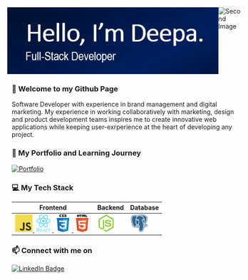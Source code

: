 <!-- ![](./heading.JPG) -->
<div style="display: flex; justify-content: center; align-items: center; margin-bottom: 20px;">
  <img src="./heading.JPG" style="width: 500px; height: 150px; object-fit: cover;">
  <img src="https://media.giphy.com/media/L1R1tvI9svkIWwpVYr/giphy.gif" alt="Second Image" style="width: 300px; height: 150px; object-fit: cover;">
</div>

### 👩 Welcome to my Github Page

<!-- --- -->
Software Developer with experience in brand management and digital marketing. My experience in working collaboratively with marketing, design and product development teams inspires me to create innovative web applications while keeping user-exrperience at the heart of developing any project. 

### 🌱 My Portfolio and Learning Journey  

[![Portfolio](https://img.shields.io/badge/-Portfolio%20Website-yellow)](https://deepsdali.github.io/Deepa-Portfolio/)

<!-- --- -->

### 💻 My Tech Stack

| Frontend                                                                                                                                                                                                                                                                                                                                                                                                                                                                                                                                                                                                                                                                                                                                                                                                                                                                                                                                                                                 | Backend                                                                                                                                                                                                              | Database                                                                                                                                                                                                                    |
| ---------------------------------------------------------------------------------------------------------------------------------------------------------------------------------------------------------------------------------------------------------------------------------------------------------------------------------------------------------------------------------------------------------------------------------------------------------------------------------------------------------------------------------------------------------------------------------------------------------------------------------------------------------------------------------------------------------------------------------------------------------------------------------------------------------------------------------------------------------------------------------------------------------------------------------------------------------------------------------------- | -------------------------------------------------------------------------------------------------------------------------------------------------------------------------------------------------------------------- | --------------------------------------------------------------------------------------------------------------------------------------------------------------------------------------------------------------------------- |
| <a href="https://developer.mozilla.org/en-US/docs/Web/JavaScript" target="_blank" rel="noreferrer"><img src="https://raw.githubusercontent.com/devicons/devicon/master/icons/javascript/javascript-original.svg" alt="javascript" width="40" height="40"/> <a href="https://reactjs.org/" target="_blank" rel="noreferrer"> <img src="https://raw.githubusercontent.com/devicons/devicon/master/icons/react/react-original-wordmark.svg" alt="react" width="40" height="40"/> </a> <a href="https://developer.mozilla.org/en-US/docs/Web/CSS" target="_blank" rel="noreferrer"> <img src="https://raw.githubusercontent.com/devicons/devicon/master/icons/css3/css3-original-wordmark.svg" alt="css3" width="40" height="40"/> </a> <a href="https://developer.mozilla.org/en-US/docs/Web/HTML" target="_blank" rel="noreferrer"> <img src="https://raw.githubusercontent.com/devicons/devicon/master/icons/html5/html5-original-wordmark.svg" alt="html5" width="40" height="40"/> </a> | <a href="https://nodejs.org/en/about" target="_blank" rel="noreferrer"><img src="https://raw.githubusercontent.com/devicons/devicon/master/icons/nodejs/nodejs-plain.svg" alt="nodejs" width="40" height="40"/> </a> | <a href="https://www.postgresql.org/" target="_blank" rel="noreferrer"><img src="https://raw.githubusercontent.com/devicons/devicon/master/icons/postgresql/postgresql-plain.svg" alt="postgresql" width="40" height="40"/> |

<!-- --- -->

### 📫 Connect with me on

  <a href="https://www.linkedin.com/in/deepashri-dali/">
    <img src="https://img.shields.io/badge/LinkedIn-blue?style=for-the-badge&logo=linkedin&logoColor=white" alt="LinkedIn Badge"/>
  </a>

<!-- --- -->

<!--
**DeepsDali/DeepsDali** is a ✨ _special_ ✨ repository because its `README.md` (this file) appears on your GitHub profile.

Here are some ideas to get you started:

- 🔭 I’m currently working on ...
- 🌱 I’m currently learning ...
- 👯 I’m looking to collaborate on ...
- 🤔 I’m looking for help with ...
- 💬 Ask me about ...
- 📫 How to reach me: ...
- 😄 Pronouns: ...
- ⚡ Fun fact: ...
  -->
